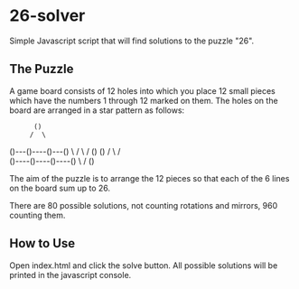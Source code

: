 # 26-solver
Simple Javascript script that will find solutions to the puzzle "26".

The Puzzle
----------

A game board consists of 12 holes into which you place 12 small pieces which have the numbers 1 through 12 marked on them. The holes on the board are arranged in a star pattern as follows:

          () 
         /  \
  ()---()----()---()
   \  /        \  /
    ()          ()
   /  \        /  \
 ()----()----()----()
         \  /
          ()

The aim of the puzzle is to arrange the 12 pieces so that each of the 6 lines on the board sum up to 26.

There are 80 possible solutions, not counting rotations and mirrors, 960 counting them.

How to Use
----------

Open index.html and click the solve button. All possible solutions will be printed in the javascript console.

